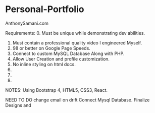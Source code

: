 # Personal-Portfolio
AnthonySamani.com

Requirements:
0. Must be unique while demonstrating dev abilities.
1. Must contain a professional quality video I engineered Myself.
2. 98 or better on Google Page Speeds.
3. Connect to custom MySQL Database Along with PHP.
4. Allow User Creation and profile customization.
5. No inline styling on html docs.
6.
7.
8.

NOTES:
Using Bootstrap 4, HTML5, CSS3, React.

NEED TO DO
change email on drift
Connect Mysql Database. 
Finalize Designs and 